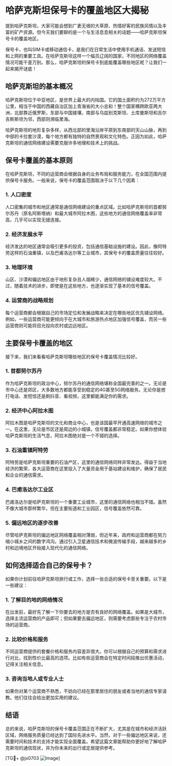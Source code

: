 # 哈萨克斯坦保号卡的覆盖地区大揭秘

提到哈萨克斯坦，大家可能会想到广袤无垠的大草原、热情好客的民族风情以及丰富的矿产资源。但今天我们要聊的是一个与生活息息相关的话题——哈萨克斯坦保号卡的覆盖地区。

保号卡，也叫SIM卡或移动通信卡，是我们在日常生活中使用手机通话、发送短信和上网的重要工具。在哈萨克斯坦这样一个幅员辽阔的国家，不同地区的网络覆盖情况可能千差万别。那么，哈萨克斯坦的保号卡到底能覆盖哪些地区呢？让我们一起来揭开谜底！

## 哈萨克斯坦的基本概况

哈萨克斯坦位于中亚地区，是世界上最大的内陆国。它的国土面积约为272万平方公里，相当于中国的西藏自治区加上青海省的大小总和！整个国家横跨欧亚两大洲，北部靠近俄罗斯，东部与中国接壤，南部与乌兹别克斯坦、土库曼斯坦和吉尔吉斯斯坦为邻，西部则濒临里海。

哈萨克斯坦的地形复杂多样，从西北部的里海沿岸平原到东南部的天山山脉，再到中部的卡拉套沙漠，每个地方都有独特的自然景观和文化特色。正因为如此，哈萨克斯坦的通信网络建设需要克服许多地理和技术上的挑战。

## 保号卡覆盖的基本原则

在哈萨克斯坦，不同的运营商会根据自身的业务布局和服务能力，在全国范围内提供保号卡服务。一般来说，保号卡的覆盖范围取决于以下几个因素：

### 1. **人口密度**
人口密集的城市和地区通常是通信网络建设的重点区域。比如哈萨克斯坦的首都努尔苏丹（原名阿斯塔纳）和最大城市阿拉木图，这些地方的通信网络覆盖率非常高，几乎可以实现无缝连接。

### 2. **经济发展水平**
经济发达的地区通常会吸引更多的投资，包括通信基础设施的建设。因此，像阿特劳这样的石油重镇，以及巴甫洛达尔等工业城市，其保号卡的覆盖质量往往较好。

### 3. **地理环境**
山区、沙漠和偏远地区由于地形复杂且人烟稀少，通信网络的铺设难度较大。不过，随着技术的进步，即使是在这些地方，也逐渐实现了基本的信号覆盖。

### 4. **运营商的战略规划**
每个运营商都会根据自己的市场定位和发展战略来决定在哪些地区优先铺设网络。例如，一些运营商可能更倾向于在大城市和旅游热点地区加强信号覆盖，而另一些运营商则可能将目光投向农村或边远地区。

## 主要保号卡覆盖的地区

接下来，我们来看看哈萨克斯坦哪些地区的保号卡覆盖情况比较好。

### 1. **首都努尔苏丹**
作为哈萨克斯坦的政治中心，努尔苏丹的通信网络堪称全国最完善的之一。无论是市中心还是郊区，大多数地方都能享受到稳定的4G甚至5G网络服务。无论你是想打电话、发短信还是刷抖音、看视频，这里都能满足你的需求。

### 2. **经济中心阿拉木图**
阿拉木图是哈萨克斯坦的文化和商业中心，也是该国最早开通高速网络的城市之一。在这里，无论是市区还是周边的小城镇，信号覆盖都非常稳定。如果你想体验哈萨克斯坦的生活气息，阿拉木图绝对是一个不错的选择。

### 3. **石油重镇阿特劳**
阿特劳是哈萨克斯坦重要的石油产区，这里的通信网络同样非常发达。得益于当地经济的繁荣，各大运营商在这里投入了大量资金用于基站建设和维护，确保了居民和企业的通信需求。

### 4. **巴甫洛达尔工业区**
巴甫洛达尔是哈萨克斯坦的一个重要工业城市，这里的通信网络也相当不错。虽然不像大城市那样繁华，但在主要街道和工业园区，信号覆盖依然可靠。

### 5. **偏远地区的逐步改善**
尽管哈萨克斯坦的偏远地区网络覆盖相对薄弱，但近年来，政府和运营商都在努力缩小城乡之间的数字鸿沟。通过引入卫星通信技术和微波传输手段，越来越多的乡村和边境地区开始接入现代化的通信网络。

## 如何选择适合自己的保号卡？

如果你计划前往哈萨克斯坦旅行或工作，选择一张合适的保号卡至关重要。以下是一些建议：

### 1. **了解目的地的网络情况**
在出发前，最好先了解一下你要去的地方是否有良好的网络覆盖。如果是大城市，选择主流运营商的产品即可；但如果要去偏远地区，则需要考虑那些专注于农村市场的运营商。

### 2. **比较价格和服务**
不同运营商提供的套餐价格和服务内容差异很大。你可以根据自己的预算和需求进行对比，找到性价比最高的选项。比如有些运营商会在特定时间段推出优惠活动，记得关注相关信息。

### 3. **咨询当地人或专业人士**
如果你对某个运营商不熟悉，不妨向已经在那里居住的朋友或者当地的通信专家请教。他们往往会给出更加实用的建议。

## 结语

总的来说，哈萨克斯坦的保号卡覆盖范围正在不断扩大，尤其是在城市和经济活跃区域，网络服务质量已经达到了国际先进水平。当然，对于一些偏远地区来说，还需要时间和技术的支持才能实现全面覆盖。希望这篇文章能帮助你更好地了解哈萨克斯坦的通信现状，并为你未来的出行或定居提供参考。

[TG💪+ @jx0703 ![Image](https://github.com/user-attachments/assets/dbca1d08-cadb-493c-b0ec-ad6f7a83f270)]
